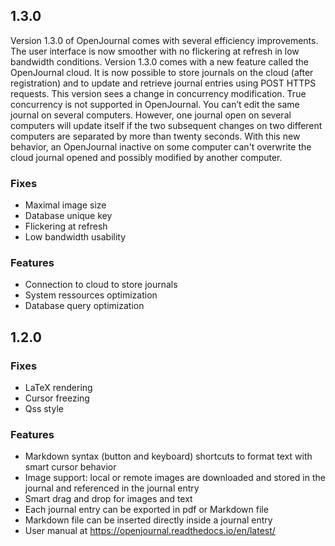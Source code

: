 ## 1.3.0

Version 1.3.0 of OpenJournal comes with several efficiency improvements. The user interface is now smoother with no flickering at refresh in low bandwidth conditions. Version 1.3.0 comes with a new feature called the OpenJournal cloud. It is now possible to store journals on the cloud (after registration) and to update and retrieve journal entries using POST HTTPS requests. This version sees a change in concurrency modification. True concurrency is not supported in OpenJournal. You can’t edit the same journal on several computers. However, one journal open on several computers will update itself if the two subsequent changes on two different computers are separated by more than twenty seconds. With this new behavior, an OpenJournal inactive on some computer can't overwrite the cloud journal opened and possibly modified by another computer.

### Fixes

* Maximal image size
* Database unique key
* Flickering at refresh
* Low bandwidth usability

### Features

* Connection to cloud to store journals
* System ressources optimization
* Database query optimization

## 1.2.0

### Fixes

* LaTeX rendering
* Cursor freezing
* Qss style

### Features

* Markdown syntax (button and keyboard) shortcuts to format text with smart cursor behavior
* Image support: local or remote images are downloaded and stored in the journal and referenced in the journal entry
* Smart drag and drop for images and text
* Each journal entry can be exported in pdf or Markdown file
* Markdown file can be inserted directly inside a journal entry
* User manual at https://openjournal.readthedocs.io/en/latest/

